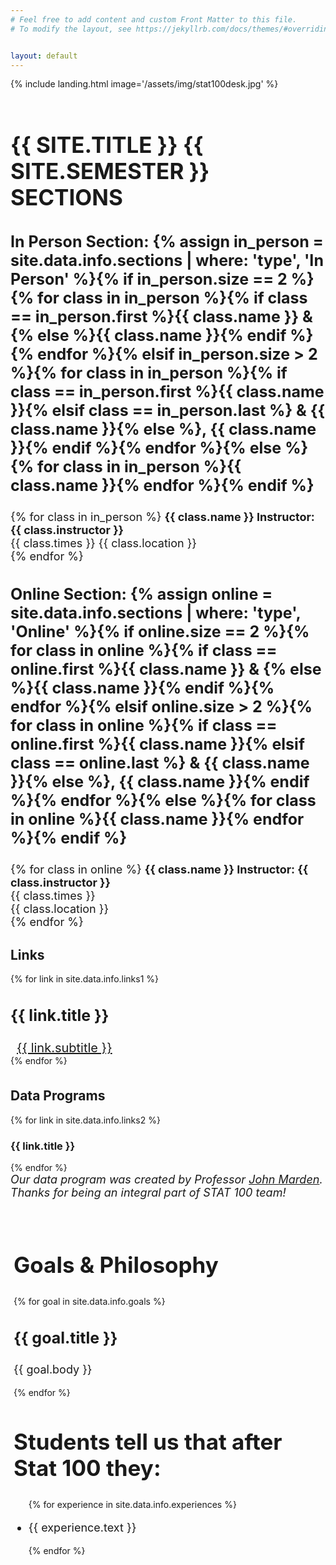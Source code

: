 ```yaml
---
# Feel free to add content and custom Front Matter to this file.
# To modify the layout, see https://jekyllrb.com/docs/themes/#overriding-theme-defaults


layout: default
---
```


<!-- landing photo page -->
{% include landing.html image='/assets/img/stat100desk.jpg' %}


<!-- Start of Sections Section -->
<div id="sections" class="offset" style="margin-top:5px;">
  <div class="jumbotron" style="padding-top: 5px;">
    <!-- title -->
    <!-- <div class="col-12">
      <h3 class="heading">Data Programs</h3>
      <div class="heading-underline"></div>
    </div> -->
    <div class="col-12 narrow text-center">
      <h2 style="heading padding-bottom: 10px; text-transform: uppercase; font-weight: bold; font-size: 35px;">{{ site.title }} {{ site.semester }} Sections</h2>
      <div class="heading-underline"></div>
    </div>
    <div class="row text-center">
    <!-- loops through section information -->
      <div class="col-md-6">
        <div class="feature">
          <i class="{{ site.data.info.in-person-icon }}" data-fa-transform="shrinks-5 up-4"></i>
          <h3 style="font-size: 25px;">In Person Section: {% assign in_person = site.data.info.sections | where: 'type', 'In Person' %}{% if in_person.size == 2 %}{% for class in in_person %}{% if class == in_person.first %}{{ class.name }} & {% else %}{{ class.name }}{% endif %}{% endfor %}{% elsif in_person.size > 2 %}{% for class in in_person %}{% if class == in_person.first %}{{ class.name }}{% elsif class == in_person.last %} & {{ class.name }}{% else %}, {{ class.name }}{% endif %}{% endfor %}{% else %}{% for class in in_person %}{{ class.name }}{% endfor %}{% endif %}</h3>
          <p style="font-size: 18px;">{% for class in in_person %}
          <b>{{ class.name }} Instructor: {{ class.instructor }}</b><br>
          {{ class.times }} {{ class.location }}<br>
          {% endfor %}</p>
        </div>
      </div>
      <div class="col-md-6">
        <div class="feature">
          <a href="{{ site.data.info.rickroll }}"><i class="{{ site.data.info.online-icon }}" data-fa-transform="shrinks-5 up-4"></i></a>
          <h3 style="font-size: 25px;">Online Section: {% assign online = site.data.info.sections | where: 'type', 'Online' %}{% if online.size == 2 %}{% for class in online %}{% if class == online.first %}{{ class.name }} & {% else %}{{ class.name }}{% endif %}{% endfor %}{% elsif online.size > 2 %}{% for class in online %}{% if class == online.first %}{{ class.name }}{% elsif class == online.last %} & {{ class.name }}{% else %}, {{ class.name }}{% endif %}{% endfor %}{% else %}{% for class in online %}{{ class.name }}{% endfor %}{% endif %}</h3>
          <p style="font-size: 18px;">{% for class in online %}
          <b>{{ class.name }} Instructor: {{ class.instructor }}</b><br>
          {{ class.times }}<br>{{ class.location }}<br>
          {% endfor %}</p>
        </div>
      </div>
    </div>
  </div>
</div>
<!-- End of Sections Section -->

<!-- Start of Links -->
<div id="links" class="offset">
  <!-- Class links section -->
  <div class="fixed-background">
    <div class="row dark text-center">
      <div class="col-12 text-center">
        <h2 class="heading">Links</h2>
        <div class="heading-underline"></div>
      </div>
      <!-- Loops through links -->
      {% for link in site.data.info.links1 %}
        <div class="col-md-4">
          <h3 style="font-size: 25px;">{{ link.title }}</h3>
          <a class="btn btn-secondary btn-sm" href="{{ link.url }}" target="\_blank" style="font-size:20px; margin: 10px;">{{ link.subtitle }}</a>
        </div>
      {% endfor %}
      <!-- <div class="jumbotron col-12"> -->
        <div class="heading-underline" style="width: 90%; margin-top: 35px; margin-bottom: 35px;"></div>
      <!-- </div> -->
      <!-- </div>
      <div class="row dark text-center"> -->
      <div class="col-12 text-center">
        <h2 class="heading">Data Programs</h2>
        <div class="heading-underline"></div>
      </div>
      <!-- Loops through links -->
      {% for link in site.data.info.links2 %}
        <div class="col-md-4">
          <h3>{{ link.title }}</h3>
          <a class="btn btn-secondary btn-sm" href="{{ link.url }}" target="\_blank">
            <div class="feature">
              <i class="{{ link.icon }}"></i><i class="fas fa-chevron-circle-right fa-2x"></i>
            </div>
          </a>
        </div>
      {% endfor %}
      <div class="col-12">
        <cite style="font-size: 18px;">Our data program was created by Professor <a href="https://stat.illinois.edu/directory/profile/jimarden" target="\_blank" style="color=#e84a27;">John Marden</a>.
  Thanks for being an integral part of STAT 100 team!</cite>
      </div>
    </div>
    <!-- background image for class link section -->
    <div class="fixed-wrap">
      <div class="fixed" style="background-image: url('{{ site.baseurl }}/assets/img/stat100book.jpg');">
        <div class="layer">
        </div>
      </div>
    </div>
  </div>
  <!-- End class links section -->
  <!-- Data Programs section -->
  <!-- <div class="jumbotron" style="padding: 5;">
    <div class="narrow text-center" style="margin: 0 auto; padding: 0px;">
      <div class="col-12">
        <h2 class="heading">Data Programs</h2>
        <div class="heading-underline"></div>
      </div> -->
      <!-- loops through data program links -->
      <!-- <div class="row text-center">
        {% for link in site.data.info.links2 %}
          <div class="col-md-4">
            <h3>{{ link.title }}</h3>
            <a class="btn btn-secondary btn-sm" href="{{ link.url }}" target="\_blank">
              <div class="feature">
                <i class="{{ link.icon }}"></i><i class="fas fa-chevron-circle-right fa-2x"></i>
              </div>
            </a>
          </div>
        {% endfor %}
      </div> -->
      <!-- appreciation for John Marden -->
      <!-- <div class="col-12">
        <cite style="font-size: 1.1vw;">Our data program was created by Professor <a href="https://stat.illinois.edu/directory/profile/jimarden" target="\_blank">John Marden</a>.
Thanks for being an integral part of STAT 100 team!</cite>
      </div>
    </div>
  </div> -->

  <!-- End of data programs section -->
</div>
<!-- End of Links -->

<!-- <div class="jumbotron col-12">
  <div class="heading-underline" style="width: 90%;"></div>
</div> -->

<!-- Start of Goals -->
<div id="goals" class="offset">
  <div class="jumbotron"  style="padding: 5; padding-top: 30px; margin-top:5px;">
    <div class="narrow text-center" style="margin: 0 auto; padding: 0px;">
      <!-- heading -->
      <div class="col-12">
        <h2 class="heading" style="font-size: 35px;">Goals & Philosophy</h2>
        <div class="heading-underline"></div>
      </div>
      <div class="row text-center">
      <!-- loops through goals -->
      {% for goal in site.data.info.goals %}
        <div class="col-md-6">
          <h3 style="font-size: 25px;">{{ goal.title }}</h3>
          <div class="sub-heading-underline"></div>
          <p style="font-size: 18px;">{{ goal.body }}</p>
        </div>
      {% endfor %}  
      </div>
    </div>
    <div class="heading-underline" style="width: 90%; margin-top: 30px; margin-bottom: 30px;"></div>
    <div class="col-12 text-center">
      <h2 class="heading" style="font-size: 35px;">Students tell us that after Stat 100 they:</h2>
      <div class="heading-underline"></div>
      <ul class="lead narrow" style="text-align: left; margin-top: 0px;">
        {% for experience in site.data.info.experiences %}
          <li style="font-size: 18px;">
            <p>{{ experience.text }}</p>
          </li>
        {% endfor %}
      </ul>
    </div>
  </div>
</div>

<!-- <div class="fixed-background testimonials">
  <div class="row dark text-center" style="padding: 15;">
    <div class="col-12 text-center">
      <h2 class="heading" style="font-size: 2vw;">Students tell us that after Stat 100 they:</h2>
      <div class="heading-underline"></div>
      <ul class="lead narrow" style="text-align: left; margin-top: 0px;">
        {% for experience in site.data.info.experiences %}
          <li style="font-size: 1.1vw;">
            <p>{{ experience.text }}</p>
          </li>
        {% endfor %}
      </ul>
    </div>
  </div>
  <div class="fixed-wrap">
    <div class="fixed" style="background-image: url('{{ site.baseurl }}/assets/img/stat100book.jpg');">
      <div class="layer">
      </div>
    </div>
  </div>
</div> -->
